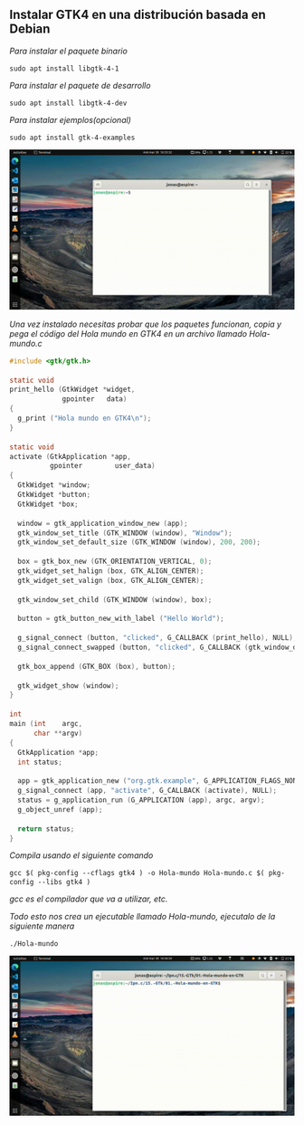 ## Instalar GTK4 en una distribución basada en Debian

_Para instalar el paquete binario_

```
sudo apt install libgtk-4-1
```
_Para instalar el paquete de desarrollo_

```
sudo apt install libgtk-4-dev
```

_Para instalar ejemplos(opcional)_

```
sudo apt install gtk-4-examples
```

![GTK-PreWork](/00.-Sources/gtkprework.gif)

_Una vez instalado necesitas probar que los paquetes funcionan, copia y pega el código del Hola mundo en GTK4 en un archivo llamado Hola-mundo.c_

```c
#include <gtk/gtk.h>

static void
print_hello (GtkWidget *widget,
             gpointer   data)
{
  g_print ("Hola mundo en GTK4\n");
}

static void
activate (GtkApplication *app,
          gpointer        user_data)
{
  GtkWidget *window;
  GtkWidget *button;
  GtkWidget *box;

  window = gtk_application_window_new (app);
  gtk_window_set_title (GTK_WINDOW (window), "Window");
  gtk_window_set_default_size (GTK_WINDOW (window), 200, 200);

  box = gtk_box_new (GTK_ORIENTATION_VERTICAL, 0);
  gtk_widget_set_halign (box, GTK_ALIGN_CENTER);
  gtk_widget_set_valign (box, GTK_ALIGN_CENTER);

  gtk_window_set_child (GTK_WINDOW (window), box);

  button = gtk_button_new_with_label ("Hello World");

  g_signal_connect (button, "clicked", G_CALLBACK (print_hello), NULL);
  g_signal_connect_swapped (button, "clicked", G_CALLBACK (gtk_window_destroy), window);

  gtk_box_append (GTK_BOX (box), button);

  gtk_widget_show (window);
}

int
main (int    argc,
      char **argv)
{
  GtkApplication *app;
  int status;

  app = gtk_application_new ("org.gtk.example", G_APPLICATION_FLAGS_NONE);
  g_signal_connect (app, "activate", G_CALLBACK (activate), NULL);
  status = g_application_run (G_APPLICATION (app), argc, argv);
  g_object_unref (app);

  return status;
}
```

_Compila usando el siguiente comando_
```
gcc $( pkg-config --cflags gtk4 ) -o Hola-mundo Hola-mundo.c $( pkg-config --libs gtk4 )
```

_gcc es el compilador que va a utilizar, etc._

_Todo esto nos crea un ejecutable llamado Hola-mundo, ejecutalo de la siguiente manera_

```
./Hola-mundo
```
![GTK-PreWork](/00.-Sources/ejecutable.gif)